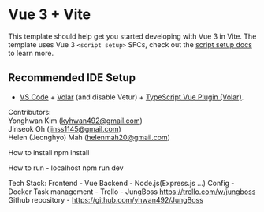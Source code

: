 # Vue 3 + Vite

This template should help get you started developing with Vue 3 in Vite. The template uses Vue 3 `<script setup>` SFCs, check out the [script setup docs](https://v3.vuejs.org/api/sfc-script-setup.html#sfc-script-setup) to learn more.

## Recommended IDE Setup

- [VS Code](https://code.visualstudio.com/) + [Volar](https://marketplace.visualstudio.com/items?itemName=Vue.volar) (and disable Vetur) + [TypeScript Vue Plugin (Volar)](https://marketplace.visualstudio.com/items?itemName=Vue.vscode-typescript-vue-plugin).

Contributors:<br>
Yonghwan Kim (kyhwan492@gmail.com)<br>
Jinseok Oh (jinss1145@gmail.com)<br>
Helen (Jeonghyo) Mah (helenmah20@gmail.com)<br>

How to install
npm install

How to run - localhost
npm run dev

Tech Stack:
Frontend - Vue
Backend - Node.js(Express.js ...)
Config - Docker
Task management - Trello - JungBoss https://trello.com/w/jungboss
Github repository - https://github.com/yhwan492/JungBoss
